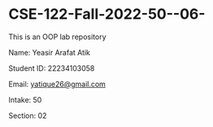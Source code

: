 # CSE-122-Fall-2022-50--06-
This is an OOP lab repository

Name: Yeasir Arafat Atik

Student ID: 22234103058

Email: yatique26@gmail.com

Intake: 50

Section: 02
